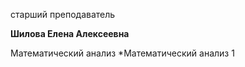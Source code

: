 старший преподаватель



**Шилова Елена Алексеевна**

Математический анализ
	*Математический анализ 1
